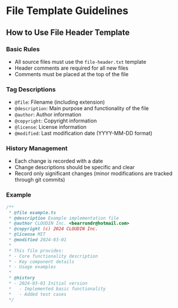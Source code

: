 # File Template Guidelines

## How to Use File Header Template

### Basic Rules
- All source files must use the `file-header.txt` template
- Header comments are required for all new files
- Comments must be placed at the top of the file

### Tag Descriptions
- `@file`: Filename (including extension)
- `@description`: Main purpose and functionality of the file
- `@author`: Author information
- `@copyright`: Copyright information
- `@license`: License information
- `@modified`: Last modification date (YYYY-MM-DD format)

### History Management
- Each change is recorded with a date
- Change descriptions should be specific and clear
- Record only significant changes (minor modifications are tracked through git commits)

### Example
```typescript
/**
 * @file example.ts
 * @description Example implementation file
 * @author CLOUDIN Inc. <bearrundr@hotmail.com>
 * @copyright (c) 2024 CLOUDIN Inc.
 * @license MIT
 * @modified 2024-03-01
 * 
 * This file provides:
 * - Core functionality description
 * - Key component details
 * - Usage examples
 * 
 * @history
 * - 2024-03-01 Initial version
 *   - Implemented basic functionality
 *   - Added test cases
 */
``` 